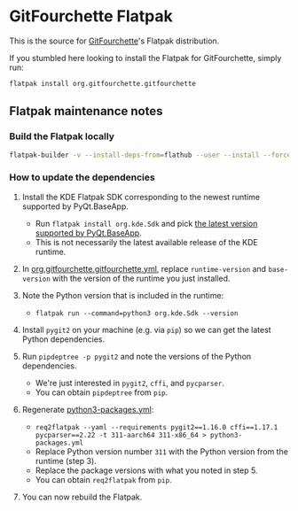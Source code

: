 # GitFourchette Flatpak

This is the source for [GitFourchette](https://github.com/jorio/gitfourchette)'s Flatpak distribution.

If you stumbled here looking to install the Flatpak for GitFourchette, simply run:

```sh
flatpak install org.gitfourchette.gitfourchette
```

## Flatpak maintenance notes

### Build the Flatpak locally

```sh
flatpak-builder -v --install-deps-from=flathub --user --install --force-clean build org.gitfourchette.gitfourchette.yml
```

### How to update the dependencies

1. Install the KDE Flatpak SDK corresponding to the newest runtime supported by PyQt.BaseApp.
    - Run `flatpak install org.kde.Sdk` and pick [the latest version supported by PyQt.BaseApp](https://github.com/flathub/com.riverbankcomputing.PyQt.BaseApp#branch-comparison).
    - This is not necessarily the latest available release of the KDE runtime.

2. In [org.gitfourchette.gitfourchette.yml](./org.gitfourchette.gitfourchette.yml), replace `runtime-version` and `base-version` with the version of the runtime you just installed.

3. Note the Python version that is included in the runtime:
    - `flatpak run --command=python3 org.kde.Sdk --version`

4. Install `pygit2` on your machine (e.g. via `pip`) so we can get the latest Python dependencies.

5. Run `pipdeptree -p pygit2` and note the versions of the Python dependencies.
    - We're just interested in `pygit2`, `cffi`, and `pycparser`.
    - You can obtain `pipdeptree` from `pip`.

6. Regenerate [python3-packages.yml](./python3-packages.yml):
    - `req2flatpak --yaml --requirements pygit2==1.16.0 cffi==1.17.1 pycparser==2.22 -t 311-aarch64 311-x86_64 > python3-packages.yml`
    - Replace Python version number `311` with the Python version from the runtime (step 3).
    - Replace the package versions with what you noted in step 5.
    - You can obtain `req2flatpak` from `pip`.

7. You can now rebuild the Flatpak.
